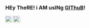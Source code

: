 ### HEy TheRE! i AM usINg [GIThuB](http://dev.jeremys.social/)!


<a target="_blank" href="http://jeremys.social">
  <img align="left" alt="Follow jeremy on Instagram under http://jeremys.social" width="22px" src="https://upload.wikimedia.org/wikipedia/commons/thumb/e/e7/Instagram_logo_2016.svg/1280px-Instagram_logo_2016.svg.png" />
</a>

<a target="_blank" href="http://youtube.jeremys.social">
  <img align="left" alt="Subscribe to jeremy on YouTube under http://youtube.jeremys.social" width="22px" src="https://upload.wikimedia.org/wikipedia/commons/thumb/0/09/YouTube_full-color_icon_%282017%29.svg/1920px-YouTube_full-color_icon_%282017%29.svg.png" />
</a>
